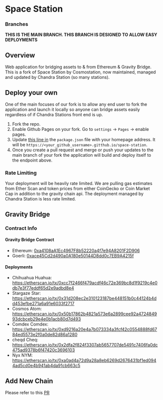 # Space Station
### Branches
**THIS IS THE MAIN BRANCH. THIS BRANCH IS DESIGNED TO ALLOW EASY DEPLOYMENTS**

## Overview
Web application for bridging assets to & from Ethereum & Gravity Bridge. This is a fork of Space Station by Cosmostation, now maintained, managed and updated by Chandra Station (so many stations). 

## Deploy your own
One of the main focuses of our fork is to allow any end user to fork the application and launch it locally so anyone can bridge assets easily regardless of if Chandra Stations front end is up.

 1) Fork the repo.
 2) Enable Github Pages on your fork. Go to `settings` -> `Pages` -> enable pages.
 3) Update [this line in](https://github.com/ChandraStation/space-station/blob/7944348287079d28369bd6d82907c6f293676775/package.json#L4) the `package.json` file with your homepage address. It will be `https://<your_github_username>.gitthub.io/space-station`.
 4) Once you create a pull request and merge or push your updates to the main branch of your fork the application will build and deploy itself to the endpoint above.

### Rate Limiting
Your deployment will be heavily rate limited. We are pulling gas estimates from Ether Scan and token prices from either CoinGecko or Coin Market Cap in addition to the gravity chain api. The deployment managed by Chandra Station is less rate limited.

## Gravity Bridge
### Contract Info
#### Gravity Bridge Contract
* Ethereum: [0xa4108aA1Ec4967F8b52220a4f7e94A8201F2D906](https://etherscan.io/address/0xa4108aA1Ec4967F8b52220a4f7e94A8201F2D906)
* Goerli: [0xace45Cd2d490a0A180e50144D8dd0c7EB9A4215f](https://goerli.etherscan.io/address/0xace45Cd2d490a0A180e50144D8dd0c7EB9A4215f)

#### Deployments
* Chihuahua Huahua: https://etherscan.io/tx/0xcc7f2466f479acdf46c72e369bc8d1f9219c4e0db7e3f77eddf65d2e9adbd8e4
* Stargaze Star: https://etherscan.io/tx/0x31d208ec2e310123187be448151b0c44124b4dd453efbe271a6a91e6033f2717
* Cosmos Atom: https://etherscan.io/tx/0x50b17862b4821a573e6a2899cee92a472484993dcbceb29e4e0b1acb80d7d493
* Comdex Comdex: https://etherscan.io/tx/0xd9216a20e4a7b073334a3fcf42c0554888fd6784ed5573e2f0a0de82d86a1280
* cheqd Cheq: https://etherscan.io/tx/0x2dfa2f824f3307ab5657707de5491c7406fa0dc475ad9378b6f47420c3696103
* Nyx NYM: https://etherscan.io/tx/0xa0ad4a72d9a28a8eb6269d2676431bf1ed0944ad5cd0e4b941ab4da91cb663c5

## Add New Chain
Please refer to this [PR](https://github.com/cosmostation/space-station/pull/12)